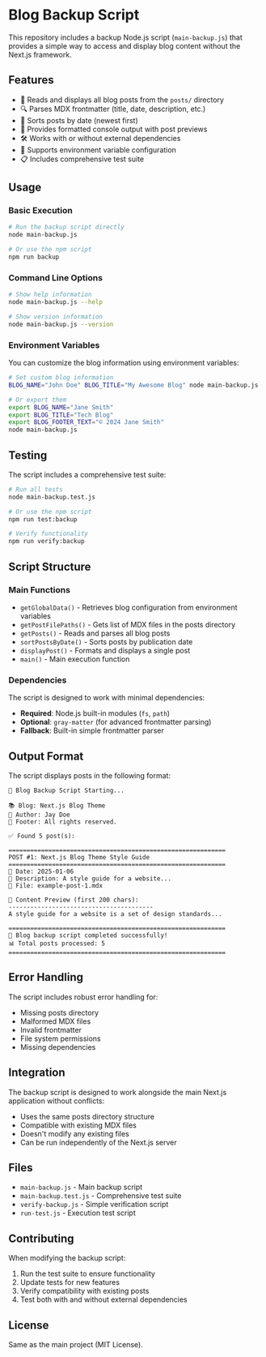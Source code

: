 # Blog Backup Script

This repository includes a backup Node.js script (`main-backup.js`) that provides a simple way to access and display blog content without the Next.js framework.

## Features

- 📖 Reads and displays all blog posts from the `posts/` directory
- 🔍 Parses MDX frontmatter (title, date, description, etc.)
- 📅 Sorts posts by date (newest first)
- 🎨 Provides formatted console output with post previews
- 🛠️ Works with or without external dependencies
- 🔧 Supports environment variable configuration
- 📋 Includes comprehensive test suite

## Usage

### Basic Execution

```bash
# Run the backup script directly
node main-backup.js

# Or use the npm script
npm run backup
```

### Command Line Options

```bash
# Show help information
node main-backup.js --help

# Show version information
node main-backup.js --version
```

### Environment Variables

You can customize the blog information using environment variables:

```bash
# Set custom blog information
BLOG_NAME="John Doe" BLOG_TITLE="My Awesome Blog" node main-backup.js

# Or export them
export BLOG_NAME="Jane Smith"
export BLOG_TITLE="Tech Blog"
export BLOG_FOOTER_TEXT="© 2024 Jane Smith"
node main-backup.js
```

## Testing

The script includes a comprehensive test suite:

```bash
# Run all tests
node main-backup.test.js

# Or use the npm script
npm run test:backup

# Verify functionality
npm run verify:backup
```

## Script Structure

### Main Functions

- `getGlobalData()` - Retrieves blog configuration from environment variables
- `getPostFilePaths()` - Gets list of MDX files in the posts directory
- `getPosts()` - Reads and parses all blog posts
- `sortPostsByDate()` - Sorts posts by publication date
- `displayPost()` - Formats and displays a single post
- `main()` - Main execution function

### Dependencies

The script is designed to work with minimal dependencies:

- **Required**: Node.js built-in modules (`fs`, `path`)
- **Optional**: `gray-matter` (for advanced frontmatter parsing)
- **Fallback**: Built-in simple frontmatter parser

## Output Format

The script displays posts in the following format:

```
🚀 Blog Backup Script Starting...

📚 Blog: Next.js Blog Theme
👤 Author: Jay Doe
📜 Footer: All rights reserved.

✅ Found 5 post(s):

============================================================
POST #1: Next.js Blog Theme Style Guide
============================================================
📅 Date: 2025-01-06
📝 Description: A style guide for a website...
📄 File: example-post-1.mdx

📖 Content Preview (first 200 chars):
----------------------------------------
A style guide for a website is a set of design standards...

============================================================
🎉 Blog backup script completed successfully!
📊 Total posts processed: 5
============================================================
```

## Error Handling

The script includes robust error handling for:

- Missing posts directory
- Malformed MDX files
- Invalid frontmatter
- File system permissions
- Missing dependencies

## Integration

The backup script is designed to work alongside the main Next.js application without conflicts:

- Uses the same posts directory structure
- Compatible with existing MDX files
- Doesn't modify any existing files
- Can be run independently of the Next.js server

## Files

- `main-backup.js` - Main backup script
- `main-backup.test.js` - Comprehensive test suite
- `verify-backup.js` - Simple verification script
- `run-test.js` - Execution test script

## Contributing

When modifying the backup script:

1. Run the test suite to ensure functionality
2. Update tests for new features
3. Verify compatibility with existing posts
4. Test both with and without external dependencies

## License

Same as the main project (MIT License).